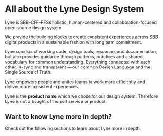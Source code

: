 
<h1 class="title is-1">All about the Lyne Design System</h1>

Lyne is SBB–CFF–FFSs holistic, human-centered and collaboration-focused open-source design system.

We provide the building blocks to create consistent experiences across SBB digital products in a sustainable fashion with long term commitment.

Lyne consists of working code, design tools, resources and documentation, but also  provides guidance through patterns, practices and a shared vocabulary for common understanding. Everything connected with each other, in-sync and transparent — our common Design Language and the Single Source of Truth.

Lyne empowers people and unites teams to work more efficiently and deliver more consistent experiences.

<div class="notification is-primary is-light">Lyne is the <strong>product name</strong> which we chose for our design system. Therefore Lyne is not a bought of the self service or product.</div>

## Want to know Lyne more in depth?

Check out the following sections to learn about Lyne more in depth.